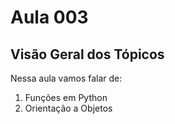 # Aula 003

## Visão Geral dos Tópicos

Nessa aula vamos falar de:

1. Funções em Python
2. Orientação a Objetos
